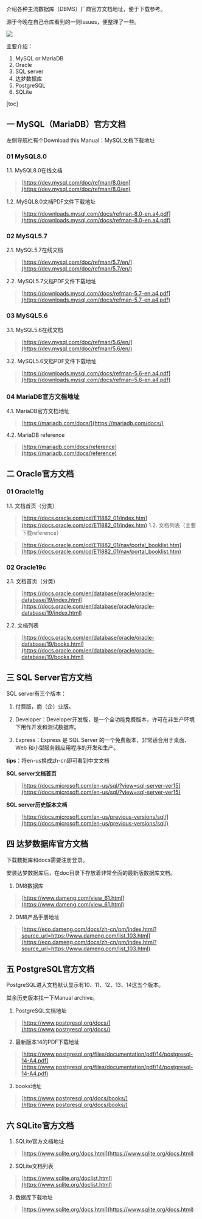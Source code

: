 介绍各种主流数据库（DBMS）厂商官方文档地址，便于下载参考。

源于今晚在自己仓库看到的一则Issues，便整理了一些。

![](https://gitee.com/dywangk/img/raw/master/images/DBMS_logo_proc.jpg)

主要介绍：
1. MySQL or MariaDB
2. Oracle
3. SQL server
4. 达梦数据库
5. PostgreSQL
6. SQLite

[toc]

## 一	MySQL（MariaDB）官方文档

左侧导航栏有个Download this Manual：MySQL文档下载地址

### 01	MySQL8.0

1.1. MySQL8.0在线文档

> [https://dev.mysql.com/doc/refman/8.0/en](https://dev.mysql.com/doc/refman/8.0/en)

1.2. MySQL8.0文档PDF文件下载地址

> [https://downloads.mysql.com/docs/refman-8.0-en.a4.pdf](https://downloads.mysql.com/docs/refman-8.0-en.a4.pdf)



### 02	MySQL5.7

 2.1. MySQL5.7在线文档

> [https://dev.mysql.com/doc/refman/5.7/en/](https://dev.mysql.com/doc/refman/5.7/en/)

2.2. MySQL5.7文档PDF文件下载地址

> [https://downloads.mysql.com/docs/refman-5.7-en.a4.pdf](https://downloads.mysql.com/docs/refman-5.7-en.a4.pdf)

### 03	MySQL5.6

3.1. MySQL5.6在线文档

> [https://dev.mysql.com/doc/refman/5.6/en/](https://dev.mysql.com/doc/refman/5.6/en/)

3.2. MySQL5.6文档PDF文件下载地址

> [https://downloads.mysql.com/docs/refman-5.6-en.a4.pdf](https://downloads.mysql.com/docs/refman-5.6-en.a4.pdf)



### 04	MariaDB官方文档地址

4.1. MariaDB官方文档地址

> [https://mariadb.com/docs/](https://mariadb.com/docs/)

4.2. MariaDB reference

> [https://mariadb.com/docs/reference](https://mariadb.com/docs/reference)

## 二	Oracle官方文档

### 01	Oracle11g

1.1. 文档首页（分类）

> [https://docs.oracle.com/cd/E11882_01/index.htm](https://docs.oracle.com/cd/E11882_01/index.htm)
> 1.2. 文档列表（主要下载reference）

> [https://docs.oracle.com/cd/E11882_01/nav/portal_booklist.htm](https://docs.oracle.com/cd/E11882_01/nav/portal_booklist.htm)



### 02	Oracle19c
2.1. 文档首页（分类）

> [https://docs.oracle.com/en/database/oracle/oracle-database/19/index.html](https://docs.oracle.com/en/database/oracle/oracle-database/19/index.html)

2.2. 文档列表

> [https://docs.oracle.com/en/database/oracle/oracle-database/19/books.html](https://docs.oracle.com/en/database/oracle/oracle-database/19/books.html)



## 三	SQL Server官方文档

SQL server有三个版本：

1. 付费版，商（企）业版。

2. Developer：Developer开发版，是一个全功能免费版本，许可在非生产环境下用作开发和测试数据库。

3. Express：Express 是 SQL Server 的一个免费版本，非常适合用于桌面、Web 和小型服务器应用程序的开发和生产。

   

**tips**：将en-us换成zh-cn即可看到中文文档

**SQL server文档首页**

> [https://docs.microsoft.com/en-us/sql/?view=sql-server-ver15](https://docs.microsoft.com/en-us/sql/?view=sql-server-ver15)

**SQL server历史版本文档**

> [https://docs.microsoft.com/en-us/previous-versions/sql/](https://docs.microsoft.com/en-us/previous-versions/sql/)



## 四	达梦数据库官方文档

下载数据库和docs需要注册登录。

安装达梦数据库后，在doc目录下存放着非常全面的最新版数据库文档。

1. DM8数据库

>  [https://www.dameng.com/view_61.html](https://www.dameng.com/view_61.html)



2. DM8产品手册地址

> [https://eco.dameng.com/docs/zh-cn/pm/index.html?source_url=https://www.dameng.com/list_103.html](https://eco.dameng.com/docs/zh-cn/pm/index.html?source_url=https://www.dameng.com/list_103.html)

## 五	PostgreSQL官方文档

PostgreSQL进入文档默认显示有10、11、12、13、14这五个版本。

其余历史版本找一下Manual archive。



1. PostgreSQL文档地址

> [https://www.postgresql.org/docs/](https://www.postgresql.org/docs/)



2. 最新版本14的PDF下载地址

> [https://www.postgresql.org/files/documentation/pdf/14/postgresql-14-A4.pdf](https://www.postgresql.org/files/documentation/pdf/14/postgresql-14-A4.pdf)



3. books地址

> [https://www.postgresql.org/docs/books/](https://www.postgresql.org/docs/books/)



## 六	SQLite官方文档

1. SQLite官方文档地址

> [https://www.sqlite.org/docs.html](https://www.sqlite.org/docs.html)

2. SQLite文档列表

> [https://www.sqlite.org/doclist.html](https://www.sqlite.org/doclist.html)

3. 数据库下载地址

> [https://www.sqlite.org/docs.html](https://www.sqlite.org/docs.html)

